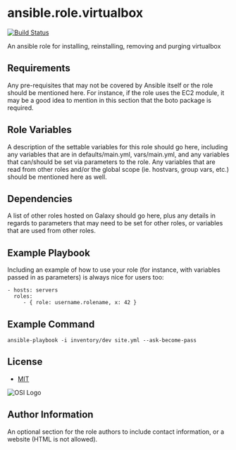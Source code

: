 ansible.role.virtualbox
=======================

[![Build Status](https://travis-ci.org/cjsteel/ansible-role-virtualbox.svg?branch=master)](https://travis-ci.org/cjsteel/ansible-role-virtualbox)


An ansible role for installing, reinstalling, removing and purging virtualbox

Requirements
------------

Any pre-requisites that may not be covered by Ansible itself or the role should be mentioned here. For instance, if the role uses the EC2 module, it may be a good idea to mention in this section that the boto package is required.

Role Variables
--------------

A description of the settable variables for this role should go here, including any variables that are in defaults/main.yml, vars/main.yml, and any variables that can/should be set via parameters to the role. Any variables that are read from other roles and/or the global scope (ie. hostvars, group vars, etc.) should be mentioned here as well.

Dependencies
------------

A list of other roles hosted on Galaxy should go here, plus any details in regards to parameters that may need to be set for other roles, or variables that are used from other roles.

Example Playbook
----------------

Including an example of how to use your role (for instance, with variables passed in as parameters) is always nice for users too:

    - hosts: servers
      roles:
         - { role: username.rolename, x: 42 }

Example Command
---------------

    ansible-playbook -i inventory/dev site.yml --ask-become-pass

License
-------

* [MIT](https://opensource.org/licenses/MIT)

![OSI Logo](https://opensource.org/files/osi_logo_100X133_90ppi_0.png "OSI Logo")


Author Information
------------------

An optional section for the role authors to include contact information, or a website (HTML is not allowed).
